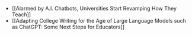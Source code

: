 - [[Alarmed by A.I. Chatbots, Universities Start Revamping How They Teach]]
- [[Adapting College Writing for the Age of Large Language Models such as ChatGPT: Some Next Steps for Educators]]